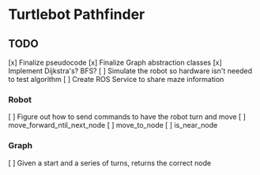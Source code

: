 # Turtlebot Pathfinder

## TODO 
[x] Finalize pseudocode
[x] Finalize Graph abstraction classes
[x] Implement Dijkstra's? BFS?
[ ] Simulate the robot so hardware isn't needed to test algorithm
[ ] Create ROS Service to share maze information

### Robot
[ ] Figure out how to send commands to have the robot turn and move
[ ] move_forward_ntil_next_node
[ ] move_to_node
[ ] is_near_node


### Graph
[ ] Given a start and a series of turns, returns the correct node
